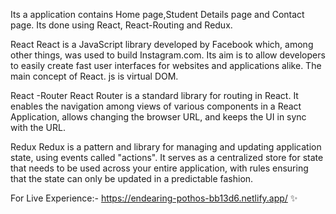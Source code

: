 

Its a application contains Home page,Student Details page and Contact page.
Its done using React, React-Routing and Redux.

React 
React is a JavaScript library developed by Facebook which, among other things, was used to build Instagram.com. Its aim is to allow developers to easily create fast user interfaces for websites and applications alike. The main concept of React. js is virtual DOM.

React -Router
React Router is a standard library for routing in React. It enables the navigation among views of various components in a React Application, allows changing the browser URL, and keeps the UI in sync with the URL.

Redux
Redux is a pattern and library for managing and updating application state, using events called "actions". It serves as a centralized store for state that needs to be used across your entire application, with rules ensuring that the state can only be updated in a predictable fashion.

For Live Experience:- https://endearing-pothos-bb13d6.netlify.app/ ✨
